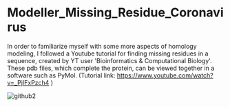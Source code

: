 # Modeller_Missing_Residue_Coronavirus

In order to familiarize myself with some more aspects of homology modeling, I followed a Youtube tutorial for finding missing residues in a sequence, created by YT user 'Bioinformatics & Computational Biology'. These pdb files, which complete the protein, can be viewed together in a software such as PyMol. (Tutorial link: https://www.youtube.com/watch?v=_PjIFxPzch4 )




![github2](https://user-images.githubusercontent.com/111631655/211689102-3b960baf-90a7-4efa-ba6c-f322d6500aac.png)

